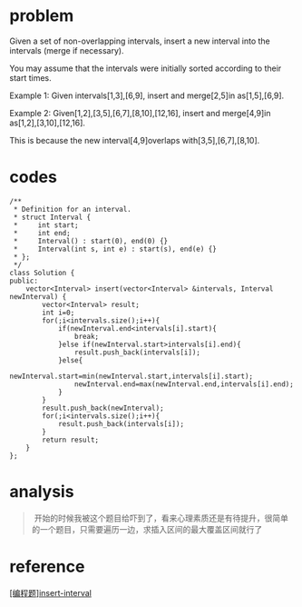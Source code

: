 # problem
>
Given a set of non-overlapping intervals, insert a new interval into the intervals (merge if necessary).

You may assume that the intervals were initially sorted according to their start times.

Example 1: 
Given intervals[1,3],[6,9], insert and merge[2,5]in as[1,5],[6,9].

Example 2: 
Given[1,2],[3,5],[6,7],[8,10],[12,16], insert and merge[4,9]in as[1,2],[3,10],[12,16].

This is because the new interval[4,9]overlaps with[3,5],[6,7],[8,10].

# codes
```
/**
 * Definition for an interval.
 * struct Interval {
 *     int start;
 *     int end;
 *     Interval() : start(0), end(0) {}
 *     Interval(int s, int e) : start(s), end(e) {}
 * };
 */
class Solution {
public:
    vector<Interval> insert(vector<Interval> &intervals, Interval newInterval) {
        vector<Interval> result;
        int i=0;
        for(;i<intervals.size();i++){
            if(newInterval.end<intervals[i].start){
                break;
            }else if(newInterval.start>intervals[i].end){
                result.push_back(intervals[i]);
            }else{
                newInterval.start=min(newInterval.start,intervals[i].start);
                newInterval.end=max(newInterval.end,intervals[i].end);
            }
        }
        result.push_back(newInterval);
        for(;i<intervals.size();i++){
            result.push_back(intervals[i]);
        }
        return result;
    }
};

```

# analysis
> 开始的时候我被这个题目给吓到了，看来心理素质还是有待提升，很简单的一个题目，只需要遍历一边，求插入区间的最大覆盖区间就行了
# reference
[[编程题]insert-interval][1]

[1]: https://www.nowcoder.com/questionTerminal/02418bfb82d64bf39cd76a2902db2190
